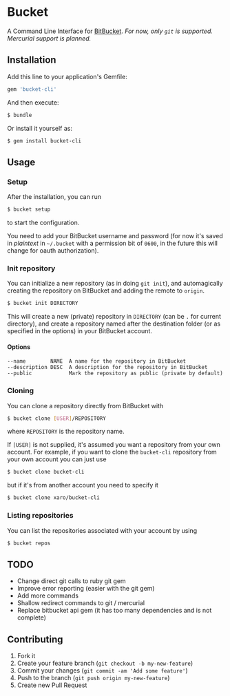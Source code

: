 # Bucket

A Command Line Interface for [BitBucket](https://bitbucket.org).
*For now, only `git` is supported. Mercurial support is planned.*

## Installation

Add this line to your application's Gemfile:

~~~ sh
gem 'bucket-cli'
~~~

And then execute:

~~~ sh
$ bundle
~~~

Or install it yourself as:

~~~ sh
$ gem install bucket-cli
~~~

## Usage

### Setup
After the installation, you can run

~~~ sh
$ bucket setup
~~~

to start the configuration.

You need to add your BitBucket username and password (for now it's saved in *plaintext* in `~/.bucket` with a permission bit of `0600`, in the future this will change for oauth authorization).

### Init repository
You can initialize a new repository (as in doing `git init`), and automagically creating the repository on BitBucket and adding the remote to `origin`.

~~~ sh
$ bucket init DIRECTORY
~~~

This will create a new (private) repository in `DIRECTORY` (can be `.` for current directory), and create a repository named after the destination folder (or as specified in the options) in your BitBucket account.

#### Options

    --name        NAME  A name for the repository in BitBucket
    --description DESC  A description for the repository in BitBucket
    --public            Mark the repository as public (private by default)

### Cloning
You can clone a repository directly from BitBucket with

~~~ sh
$ bucket clone [USER]/REPOSITORY
~~~

where `REPOSITORY` is the repository name.

If `[USER]` is not supplied, it's assumed you want a repository from your own account. For example, if you want to clone the `bucket-cli` repository from your own account you can just use

~~~ sh
$ bucket clone bucket-cli
~~~

but if it's from another account you need to specify it

~~~ sh
$ bucket clone xaro/bucket-cli
~~~

### Listing repositories
You can list the repositories associated with your account by using

~~~ sh
$ bucket repos
~~~

## TODO
* Change direct git calls to ruby git gem
* Improve error reporting (easier with the git gem)
* Add more commands
* Shallow redirect commands to git / mercurial
* Replace bitbucket api gem (it has too many dependencies and is not complete)

## Contributing

1. Fork it
2. Create your feature branch (`git checkout -b my-new-feature`)
3. Commit your changes (`git commit -am 'Add some feature'`)
4. Push to the branch (`git push origin my-new-feature`)
5. Create new Pull Request
